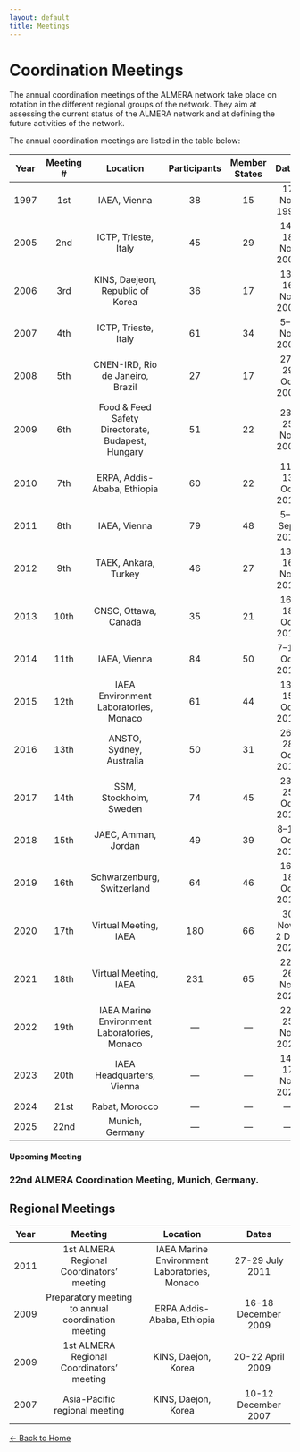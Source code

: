 ```yaml
---
layout: default
title: Meetings
---
```


# Coordination Meetings

The annual coordination meetings of the ALMERA network take place on rotation in the different regional groups of the network. They aim at assessing the current status of the ALMERA network and at defining the future activities of the network.

The annual coordination meetings are listed in the table below:

| Year | Meeting # | Location | Participants | Member States | Dates | 
|:----:|:---------:|:--------:|:------------:|:-------------:|:-----:|
| 1997 | 1st  | IAEA, Vienna | 38 | 15 | 17 Nov 1997 |
| 2005 | 2nd  | ICTP, Trieste, Italy | 45 | 29 | 14–18 Nov 2005 |
| 2006 | 3rd  | KINS, Daejeon, Republic of Korea | 36 | 17 | 13–16 Nov 2006 |
| 2007 | 4th  | ICTP, Trieste, Italy | 61 | 34 | 5–7 Nov 2007 |
| 2008 | 5th  | CNEN-IRD, Rio de Janeiro, Brazil | 27 | 17 | 27–29 Oct 2008 |
| 2009 | 6th  | Food & Feed Safety Directorate, Budapest, Hungary | 51 | 22 | 23–25 Nov 2009 |
| 2010 | 7th  | ERPA, Addis-Ababa, Ethiopia | 60 | 22 | 11–13 Oct 2010 | 
| 2011 | 8th  | IAEA, Vienna | 79 | 48 | 5–7 Sept 2011 | 
| 2012 | 9th  | TAEK, Ankara, Turkey | 46 | 27 | 13–16 Nov 2012  |
| 2013 | 10th | CNSC, Ottawa, Canada | 35 | 21 | 16–18 Oct 2013 | 
| 2014 | 11th | IAEA, Vienna | 84 | 50 | 7–10 Oct 2014 |
| 2015 | 12th | IAEA Environment Laboratories, Monaco | 61 | 44 | 13–15 Oct 2015 |
| 2016 | 13th | ANSTO, Sydney, Australia | 50 | 31 | 26–28 Oct 2016 |
| 2017 | 14th | SSM, Stockholm, Sweden | 74 | 45 | 23–25 Oct 2017 |
| 2018 | 15th | JAEC, Amman, Jordan | 49 | 39 | 8–10 Oct 2018 |
| 2019 | 16th | Schwarzenburg, Switzerland | 64 | 46 | 16–18 Oct 2019 |
| 2020 | 17th | Virtual Meeting, IAEA | 180 | 66 | 30 Nov–2 Dec 2020 |
| 2021 | 18th | Virtual Meeting, IAEA | 231 | 65 | 22–26 Nov 2021 |
| 2022 | 19th | IAEA Marine Environment Laboratories, Monaco | — | — | 22–25 Nov 2022  |
| 2023 | 20th | IAEA Headquarters, Vienna | — | — | 14–17 Nov 2023 | 
| 2024 | 21st | Rabat, Morocco | — | — | — | 5–7 Nov 2024 |
| 2025 | 22nd | Munich, Germany | — | — | — | — |

#### Upcoming Meeting
### 22nd ALMERA Coordination Meeting, Munich, Germany. 

## Regional Meetings
| Year | Meeting | Location | Dates | 
|:----:|:---------:|:--------:|:-----:|
| 2011 | 1st ALMERA Regional Coordinators’ meeting | IAEA Marine Environment Laboratories, Monaco | 27-29 July 2011 |
| 2009 | Preparatory meeting to annual  coordination meeting | ERPA Addis-Ababa, Ethiopia | 16-18 December 2009 |
| 2009 | 1st ALMERA Regional Coordinators’ meeting | KINS, Daejon, Korea | 20-22 April 2009 |
| 2007 | Asia-Pacific regional meeting | KINS, Daejon, Korea | 10-12 December 2007 |


[← Back to Home](index.md)
